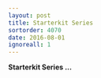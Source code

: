```yaml
---
layout: post
title: Starterkit Series
sortorder: 4070
date: 2016-08-01
ignoreall: 1
---
```


**Starterkit Series ...**
